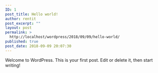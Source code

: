 ```yaml
---
ID: 1
post_title: Hello world!
author: rentit
post_excerpt: ""
layout: post
permalink: >
  http://localhost/wordpress/2018/09/09/hello-world/
published: true
post_date: 2018-09-09 20:07:30
---
```

Welcome to WordPress. This is your first post. Edit or delete it, then start writing!